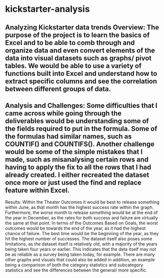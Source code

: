 # kickstarter-analysis
Analyzing Kickstarter data trends
Overview:
The purpose of the project is to learn the basics of Excel and to be able to comb through and organize data and even convert elements of the data into visual datasets such as graphs/ pivot tables. We would be able to use a variety of functions built into Excel and understand how to extract specific columns and see the correlation between different groups of data.
---
Analysis and Challenges:
	Some difficulties that I came across while going through the deliverables would be understanding some of the fields required to put in the formula. Some of the formulas had similar names, such as COUNTIF() and COUNTIFS(). Another challenge would be some of the simple mistakes that I made, such as misanalysing certain rows and having to apply the fix to all the rows that I had already created. I either recreated the dataset once more or just used the find and replace feature within Excel.
---
Results:
Within the Theater Outcomes it would be best to release something within June, as that month has the highest success rate within the graph. Furthermore, the worse month to release something would be at the end of the year in December, as the rates for both success and failure are virtually the same at that point. In terms of the Outcomes Based on Goals, the worst outcomes would be towards the end of the year, as it had the highest chance of failure. The best time would be the beginning of the year, as they hit the highest number of successes. The dataset itself also poses some limitations, as the dataset itself is relatively old, with a majority of the years being taken four years or earlier. This indicates that the data itself may not be as reliable as a survey being taken today, for example. There are many other graphs and visuals that could also be added in addition, an example being a comparison of both the category statistics and subcategory statistics and see the differences between the general/ more specific.
